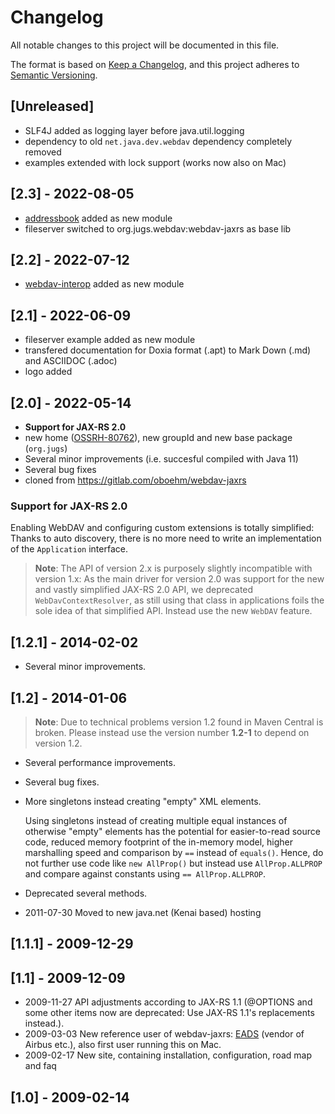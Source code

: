 # Changelog

All notable changes to this project will be documented in this file.

The format is based on [Keep a Changelog](https://keepachangelog.com/en/1.0.0/),
and this project adheres to [Semantic Versioning](https://semver.org/spec/v2.0.0.html).


## [Unreleased]

* SLF4J added as logging layer before java.util.logging
* dependency to old `net.java.dev.webdav` dependency completely removed
* examples extended with lock support (works now also on Mac)


## [2.3] - 2022-08-05

* [addressbook](addressbook/README.md) added as new module
* fileserver switched to org.jugs.webdav:webdav-jaxrs as base lib


## [2.2] - 2022-07-12

* [webdav-interop](webdav-interop/README.md) added as new module


## [2.1] - 2022-06-09

* fileserver example added as new module
* transfered documentation for Doxia format (.apt) to Mark Down (.md) and ASCIIDOC (.adoc)
* logo added


## [2.0] - 2022-05-14

* **Support for JAX-RS 2.0**
* new home ([OSSRH-80762](https://issues.sonatype.org/browse/OSSRH-80762)), 
  new groupId and new base package (`org.jugs`)
* Several minor improvements (i.e. succesful compiled with Java 11)
* Several bug fixes
* cloned from https://gitlab.com/oboehm/webdav-jaxrs

### Support for JAX-RS 2.0

Enabling WebDAV and configuring custom extensions is totally simplified: Thanks to auto discovery, there is no more need to write an implementation of the `Application` interface.

>**Note**:
The API of version 2.x is purposely slightly incompatible with version 1.x: As the main driver for version 2.0 was support for the new and vastly simplified JAX-RS 2.0 API, we deprecated `WebDavContextResolver`, as still using that class in applications foils the sole idea of that simplified API. Instead use the new `WebDAV` feature.


## [1.2.1] - 2014-02-02

* Several minor improvements.

## [1.2] - 2014-01-06

>**Note**:
Due to technical problems version 1.2 found in Maven Central is broken. Please instead use the version number **1.2-1** to depend on version 1.2.

* Several performance improvements.
* Several bug fixes.
* More singletons instead creating "empty" XML elements.

  Using singletons instead of creating multiple equal instances of otherwise "empty" elements has the potential for easier-to-read source code, reduced memory footprint of the in-memory model, higher marshalling speed and comparison by `==` instead of `equals()`. Hence, do not further use code like `new AllProp()` but instead use `AllProp.ALLPROP` and compare against constants using `== AllProp.ALLPROP`.

* Deprecated several methods.
* 2011-07-30 Moved to new java.net (Kenai based) hosting

## [1.1.1] - 2009-12-29

## [1.1] - 2009-12-09

* 2009-11-27 API adjustments according to JAX-RS 1.1 (@OPTIONS and some other items now are deprecated: Use JAX-RS 1.1's replacements instead.).
* 2009-03-03 New reference user of webdav-jaxrs: [EADS](webdav-jaxrs/src/site/resources/images/EADS_A_4c_small.JPG) (vendor of Airbus etc.), also first user running this on Mac.
* 2009-02-17 New site, containing installation, configuration, road map and faq

## [1.0] - 2009-02-14
